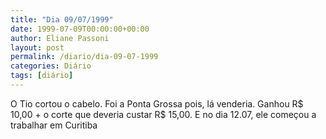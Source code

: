 ```yaml
---
title: "Dia 09/07/1999"
date: 1999-07-09T00:00:00+00:00
author: Eliane Passoni
layout: post
permalink: /diario/dia-09-07-1999
categories: Diário
tags: [diário]
---
```

O Tio cortou o cabelo. Foi a Ponta Grossa pois, lá venderia. Ganhou R$ 10,00 + o corte que deveria custar R$ 15,00. E no dia 12.07, ele começou a trabalhar em Curitiba